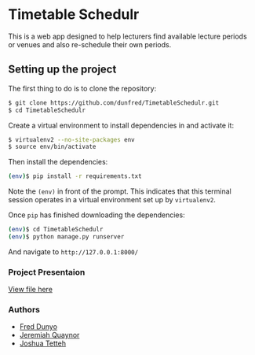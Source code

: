
# Timetable Schedulr
 This is a web app designed to help lecturers find available lecture periods or venues and also re-schedule their own periods.

## Setting up the project

The first thing to do is to clone the repository:

```sh
$ git clone https://github.com/dunfred/TimetableSchedulr.git
$ cd TimetableSchedulr
```

Create a virtual environment to install dependencies in and activate it:

```sh
$ virtualenv2 --no-site-packages env
$ source env/bin/activate
```

Then install the dependencies:

```sh
(env)$ pip install -r requirements.txt
```
Note the `(env)` in front of the prompt. This indicates that this terminal
session operates in a virtual environment set up by `virtualenv2`.

Once `pip` has finished downloading the dependencies:
```sh
(env)$ cd TimetableSchedulr
(env)$ python manage.py runserver
```
And navigate to `http://127.0.0.1:8000/`

### Project Presentaion
[View file here](https://docs.google.com/presentation/d/1I7_wptVINioTSd7CtIkJQl_MoLVk4qALV5z8KF9cuZM/edit#slide=id.g1f87997393_0_787)

### Authors
- [Fred Dunyo](https://github.com/dunfred)
- [Jeremiah Quaynor](https://github.com/Jeremiah-Quaynor)
- [Joshua Tetteh](https://github.com/joshthedevelopa)
